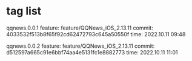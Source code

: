 # tag list

qqnews.0.0.1 
feature: feature/QQNews_iOS_2.13.11
commit: 4033532f513b8f65f92cd62472793c645a50550f
time: 2022.10.11 09:48

qqnews.0.0.2
feature: feature/QQNews_iOS_2.13.11
commit: d512597a665c91e6bbf74aa4e5131fc1e8882773
time: 2022.10.11 11:01
